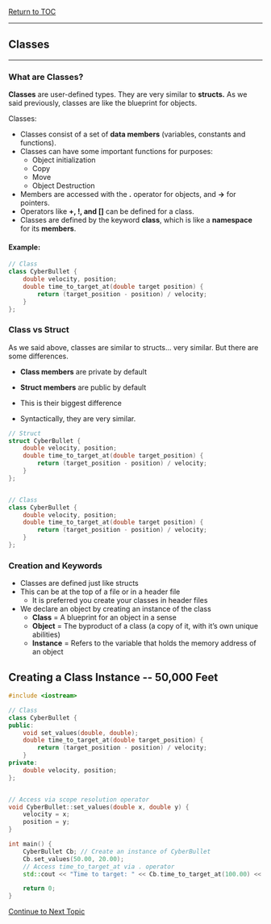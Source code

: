 <a href="https://github.com/CyberTrainingUSAF/10-Archive/blob/master/IQT-CPP_Programming/00-Table-of-Contents.md" > Return to TOC </a>

---

## Classes

---

### What are Classes?

**Classes** are user-defined types. They are very similar to **structs.** As we said previously, classes are like the blueprint for objects.

Classes:

* Classes consist of a set of **data members** \(variables, constants and functions\). 
* Classes can have some important functions for purposes:
  * Object initialization
  * Copy
  * Move
  * Object Destruction
* Members are accessed with the **.** operator for objects, and **-&gt;** for pointers. 
* Operators like **+, !, and \[\]** can be defined for a class.
* Classes are defined by the keyword **class**, which is like a **namespace** for its **members**.

#### Example:

```cpp
// Class
class CyberBullet {
    double velocity, position;
    double time_to_target_at(double target position) {
        return (target_position - position) / velocity;
    }
};
```

### Class vs Struct

As we said above, classes are similar to structs... very similar. But there are some differences.

* **Class members** are private by default
* **Struct members** are public by default
* This is their biggest difference

* Syntactically, they are very similar.

```cpp
// Struct
struct CyberBullet {
    double velocity, position;
    double time_to_target_at(double target_position) {
        return (target_position - position) / velocity;
    }
};


// Class
class CyberBullet {
    double velocity, position;
    double time_to_target_at(double target position) {
        return (target_position - position) / velocity;
    }
};
```
### Creation and Keywords

* Classes are defined just like structs
* This can be at the top of a file or in a header file
	* It is preferred you create your classes in header files
* We declare an object by creating an instance of the class
	* **Class** = A blueprint for an object in a sense
	* **Object** = The byproduct of a class (a copy of it, with it’s own unique abilities)
	* **Instance** = Refers to the variable that holds the memory address of an object


## Creating a Class Instance -- 50,000 Feet

```cpp
#include <iostream>

// Class
class CyberBullet {
public:
    void set_values(double, double);
    double time_to_target_at(double target_position) {
        return (target_position - position) / velocity;
    }
private:
    double velocity, position;
};


// Access via scope resolution operator
void CyberBullet::set_values(double x, double y) {
    velocity = x;
    position = y;
}

int main() {
    CyberBullet Cb; // Create an instance of CyberBullet
    Cb.set_values(50.00, 20.00);
    // Access time_to_target_at via . operator
    std::cout << "Time to target: " << Cb.time_to_target_at(100.00) << " minutes" << std::endl;

    return 0;
}
```

<a href="https://github.com/CyberTrainingUSAF/10-Archive/blob/master/IQT-CPP_Programming/ch03_Object_Oriented_Programming/3.02_member-functions.md" > Continue to Next Topic </a>
